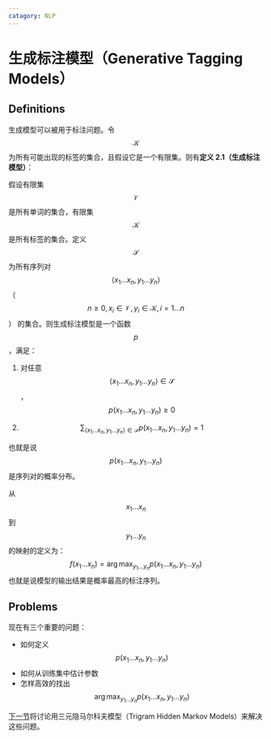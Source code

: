 ```yaml
---
catagory: NLP
---
```


# 生成标注模型（Generative Tagging Models）



## Definitions

生成模型可以被用于标注问题。令 $$\mathcal{K}$$ 为所有可能出现的标签的集合，且假设它是一个有限集。则有**定义 2.1（生成标注模型）**：

假设有限集 $$\mathcal{V}$$ 是所有单词的集合，有限集 $$\mathcal{K}$$ 是所有标签的集合。定义 $$\mathcal{S}$$ 为所有序列对 $$\langle x_1 ... x_n, y_1 ... y_n \rangle$$（$$n \geq 0, x_i \in \mathcal{V}, y_i \in \mathcal{K}, i = 1...n$$） 的集合。则生成标注模型是一个函数 $$p$$，满足：

1. 对任意 $$\langle x_1 ... x_n, y_1 ... y_n \rangle \in \mathcal{S}$$，$$p(x_1 ... x_n, y_1 ... y_n) \geq 0$$

2.  $$\sum_{\langle x_1 ... x_n, y_1 ... y_n \rangle \in \mathcal{S}} p(x_1 ... x_n, y_1 ... y_n) = 1$$

也就是说 $$p(x_1 ... x_n, y_1 ... y_n)$$ 是序列对的概率分布。

从 $$x_1 ... x_n$$ 到 $$ y_1 ... y_n$$ 的映射的定义为：
$$
f(x_1...x_n) = \arg \max_{y_1...y_n} p(x_1...x_n, y_1...y_n)
$$
也就是说模型的输出结果是概率最高的标注序列。



## Problems

现在有三个重要的问题：

- 如何定义 $$p(x_1 ... x_n, y_1 ... y_n)$$
- 如何从训练集中估计参数
- 怎样高效的找出 $$\arg \max_{y_1...y_n} p(x_1...x_n, y_1...y_n)$$

[下一节](/ai/nlp/tagging-problems-hmms/trigram-hmms/)将讨论用三元隐马尔科夫模型（Trigram Hidden Markov Models）来解决这些问题。
